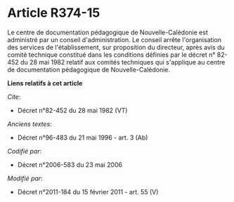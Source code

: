 # Article R374-15

Le centre de documentation pédagogique de Nouvelle-Calédonie est administré par un conseil d'administration. Le conseil
arrête l'organisation des services de l'établissement, sur proposition du directeur, après avis du comité technique constitué
dans les conditions définies par le décret n° 82-452 du 28 mai 1982 relatif aux  comités techniques qui s'applique au centre
de documentation pédagogique de Nouvelle-Calédonie.

**Liens relatifs à cet article**

_Cite_:

  - Décret n°82-452 du 28 mai 1982 (VT)

_Anciens textes_:

  - Décret n°96-483 du 21 mai 1996 - art. 3 (Ab)

_Codifié par_:

  - Décret n°2006-583 du 23 mai 2006

_Modifié par_:

  - Décret n°2011-184 du 15 février 2011 - art. 55 (V)
